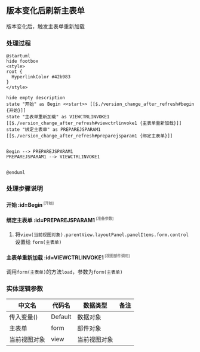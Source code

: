 ## 版本变化后刷新主表单 <!-- {docsify-ignore-all} -->

   版本变化后，触发主表单重新加载

### 处理过程

```plantuml
@startuml
hide footbox
<style>
root {
  HyperlinkColor #42b983
}
</style>

hide empty description
state "开始" as Begin <<start>> [[$./version_change_after_refresh#begin {开始}]]
state "主表单重新加载" as VIEWCTRLINVOKE1  [[$./version_change_after_refresh#viewctrlinvoke1 {主表单重新加载}]]
state "绑定主表单" as PREPAREJSPARAM1  [[$./version_change_after_refresh#preparejsparam1 {绑定主表单}]]


Begin --> PREPAREJSPARAM1
PREPAREJSPARAM1 --> VIEWCTRLINVOKE1


@enduml
```


### 处理步骤说明

#### 开始 :id=Begin<sup class="footnote-symbol"> <font color=gray size=1>[开始]</font></sup>




#### 绑定主表单 :id=PREPAREJSPARAM1<sup class="footnote-symbol"> <font color=gray size=1>[准备参数]</font></sup>



1. 将`view(当前视图对象).parentView.layoutPanel.panelItems.form.control` 设置给  `form(主表单)`

#### 主表单重新加载 :id=VIEWCTRLINVOKE1<sup class="footnote-symbol"> <font color=gray size=1>[视图部件调用]</font></sup>



调用`form(主表单)`的方法`load`，参数为`form(主表单)`


### 实体逻辑参数

|    中文名   |    代码名    |  数据类型      |备注 |
| --------| --------| --------  | --------   |
|传入变量(<i class="fa fa-check"/></i>)|Default|数据对象||
|主表单|form|部件对象||
|当前视图对象|view|当前视图对象||
